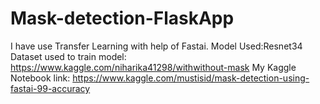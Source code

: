 # Mask-detection-FlaskApp
I have use Transfer Learning with help of Fastai.
Model Used:Resnet34
Dataset used to train model: https://www.kaggle.com/niharika41298/withwithout-mask
My Kaggle Notebook link: https://www.kaggle.com/mustisid/mask-detection-using-fastai-99-accuracy
